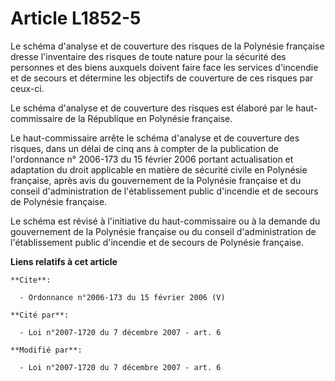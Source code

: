 # Article L1852-5

Le schéma d'analyse et de couverture des risques de la Polynésie française dresse l'inventaire des risques de toute nature
pour la sécurité des personnes et des biens auxquels doivent faire face les services d'incendie et de secours et détermine
les objectifs de couverture de ces risques par ceux-ci. 

Le schéma d'analyse et de couverture des risques est élaboré par le haut-commissaire de la République en Polynésie
française. 

Le haut-commissaire arrête le schéma d'analyse et de couverture des risques, dans un délai de cinq ans à compter de la
publication de l'ordonnance n° 2006-173 du 15 février 2006 portant actualisation et adaptation du droit applicable en matière
de sécurité civile en Polynésie française, après avis du gouvernement de la Polynésie française et du conseil
d'administration de l'établissement public d'incendie et de secours de Polynésie française. 

Le schéma est révisé à l'initiative du haut-commissaire ou à la demande du gouvernement de la Polynésie française ou du
conseil d'administration de l'établissement public d'incendie et de secours de Polynésie française.

**Liens relatifs à cet article**

	**Cite**:

	  - Ordonnance n°2006-173 du 15 février 2006 (V)

	**Cité par**:

	  - Loi n°2007-1720 du 7 décembre 2007 - art. 6

	**Modifié par**:

	  - Loi n°2007-1720 du 7 décembre 2007 - art. 6
